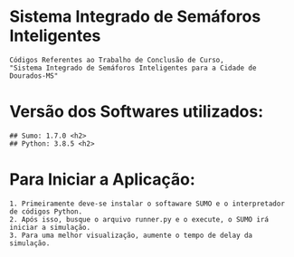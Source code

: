 # Sistema Integrado de Semáforos Inteligentes
    Códigos Referentes ao Trabalho de Conclusão de Curso, 
    "Sistema Integrado de Semáforos Inteligentes para a Cidade de Dourados-MS"

# Versão dos Softwares utilizados:
    ## Sumo: 1.7.0 <h2>
    ## Python: 3.8.5 <h2>

# Para Iniciar a Aplicação:
    1. Primeiramente deve-se instalar o softaware SUMO e o interpretador de códigos Python. 
    2. Após isso, busque o arquivo runner.py e o execute, o SUMO irá iniciar a simulação.
    3. Para uma melhor visualização, aumente o tempo de delay da simulação.